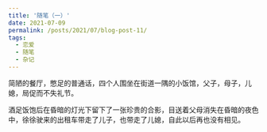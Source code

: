 ```yaml
---
title: '随笔（一）'
date: 2021-07-09
permalink: /posts/2021/07/blog-post-11/
tags:
  - 恋爱
  - 随笔
  - 杂记
---
```


简陋的餐厅，憋足的普通话，四个人围坐在街道一隅的小饭馆，父子，母子，儿媳，局促而不失礼节。

酒足饭饱后在昏暗的灯光下留下了一张珍贵的合影，目送着父母消失在昏暗的夜色中，徐徐驶来的出租车带走了儿子，也带走了儿媳，自此以后再也没有相见。
